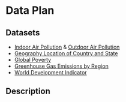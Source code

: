 # Data Plan

## Datasets
- [Indoor Air Pollution](https://ourworldindata.org/indoor-air-pollution?fbclid=IwAR1UPLzU0MHdrWbtBuRPIwAvxPilj3csHOPrrreM3RSsy09v9NoU0cLfGDM) & [Outdoor Air Pollution](https://ourworldindata.org/outdoor-air-pollution)  
- [Geography Location of Country and State](https://www.kaggle.com/paultimothymooney/latitude-and-longitude-for-every-country-and-state)
- [Global Poverty](https://ourworldindata.org/extreme-poverty)
- [Greenhouse Gas Emissions by Region](https://www.stats.govt.nz/large-datasets/csv-files-for-download/)
- [World Development Indicator](https://datacatalog.worldbank.org/dataset/world-development-indicators)


## Description

